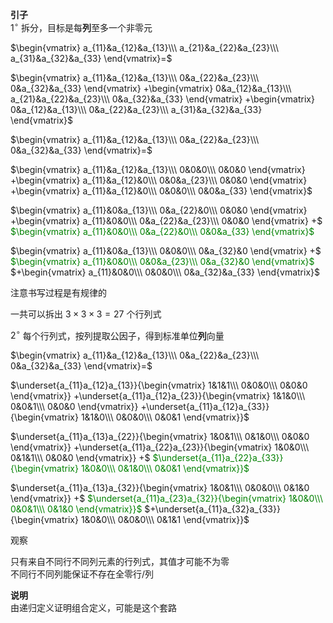 **引子**  
 $1^\circ$  拆分，目标是每**列**至多一个非零元  
  
 $\begin{vmatrix}  
a_{11}&a_{12}&a_{13}\\\   
a_{21}&a_{22}&a_{23}\\\   
a_{31}&a_{32}&a_{33}  
\end{vmatrix}=$   
  
 $\begin{vmatrix}  
a_{11}&a_{12}&a_{13}\\\   
0&a_{22}&a_{23}\\\   
0&a_{32}&a_{33}  
\end{vmatrix}  
+\begin{vmatrix}  
0&a_{12}&a_{13}\\\   
a_{21}&a_{22}&a_{23}\\\   
0&a_{32}&a_{33}  
\end{vmatrix}  
+\begin{vmatrix}  
0&a_{12}&a_{13}\\\   
0&a_{22}&a_{23}\\\   
a_{31}&a_{32}&a_{33}  
\end{vmatrix}$   
  
  
  
 $\begin{vmatrix}  
a_{11}&a_{12}&a_{13}\\\   
0&a_{22}&a_{23}\\\   
0&a_{32}&a_{33}  
\end{vmatrix}=$   
  
 $\begin{vmatrix}  
a_{11}&a_{12}&a_{13}\\\   
0&0&0\\\   
0&0&0  
\end{vmatrix}  
+\begin{vmatrix}  
a_{11}&a_{12}&0\\\   
0&0&a_{23}\\\   
0&0&0  
\end{vmatrix}  
+\begin{vmatrix}  
a_{11}&a_{12}&0\\\   
0&0&0\\\   
0&0&a_{33}  
\end{vmatrix}$   
  
 $\begin{vmatrix}  
a_{11}&0&a_{13}\\\   
0&a_{22}&0\\\   
0&0&0  
\end{vmatrix}  
+\begin{vmatrix}  
a_{11}&0&0\\\   
0&a_{22}&a_{23}\\\   
0&0&0  
\end{vmatrix}  
+$ <font color=green> $\begin{vmatrix}  
a_{11}&0&0\\\   
0&a_{22}&0\\\   
0&0&a_{33}  
\end{vmatrix}$ </font>  
  
 $\begin{vmatrix}  
a_{11}&0&a_{13}\\\   
0&0&0\\\   
0&a_{32}&0  
\end{vmatrix}  
+$ <font color=green> $\begin{vmatrix}  
a_{11}&0&0\\\   
0&0&a_{23}\\\   
0&a_{32}&0  
\end{vmatrix}$ </font> $+\begin{vmatrix}  
a_{11}&0&0\\\   
0&0&0\\\   
0&a_{32}&a_{33}  
\end{vmatrix}$   
  
注意书写过程是有规律的  
  
一共可以拆出 $3\times3\times3=27$ 个行列式  
  
 $2^\circ$  每个行列式，按列提取公因子，得到标准单位**列**向量  
  
 $\begin{vmatrix}  
a_{11}&a_{12}&a_{13}\\\   
0&a_{22}&a_{23}\\\   
0&a_{32}&a_{33}  
\end{vmatrix}=$   
  
 $\underset{a_{11}a_{12}a_{13}}{\begin{vmatrix}  
1&1&1\\\   
0&0&0\\\   
0&0&0  
\end{vmatrix}}  
+\underset{a_{11}a_{12}a_{23}}{\begin{vmatrix}  
1&1&0\\\   
0&0&1\\\   
0&0&0  
\end{vmatrix}}  
+\underset{a_{11}a_{12}a_{33}}{\begin{vmatrix}  
1&1&0\\\   
0&0&0\\\   
0&0&1  
\end{vmatrix}}$   
  
 $\underset{a_{11}a_{13}a_{22}}{\begin{vmatrix}  
1&0&1\\\   
0&1&0\\\   
0&0&0  
\end{vmatrix}}  
+\underset{a_{11}a_{22}a_{23}}{\begin{vmatrix}  
1&0&0\\\   
0&1&1\\\   
0&0&0  
\end{vmatrix}}  
+$ <font color=green> $\underset{a_{11}a_{22}a_{33}}{\begin{vmatrix} 1&0&0\\\   
0&1&0\\\   
0&0&1 \end{vmatrix}}$ </font>  
  
 $\underset{a_{11}a_{13}a_{32}}{\begin{vmatrix}  
1&0&1\\\   
0&0&0\\\   
0&1&0  
\end{vmatrix}}  
+$ <font color=green> $\underset{a_{11}a_{23}a_{32}}{\begin{vmatrix} 1&0&0\\\   
0&0&1\\\   
0&1&0  
\end{vmatrix}}$ </font> $+\underset{a_{11}a_{32}a_{33}}{\begin{vmatrix}  
1&0&0\\\   
0&0&0\\\   
0&1&1  
\end{vmatrix}}$   
  
  
  
观察  
  
只有来自不同行不同列元素的行列式，其值才可能不为零  
不同行不同列能保证不存在全零行/列  
  
**说明**  
由递归定义证明组合定义，可能是这个套路  
